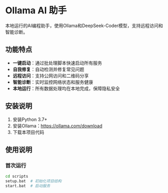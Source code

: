 # Ollama AI 助手

本地运行的AI编程助手，使用Ollama和DeepSeek-Coder模型，支持远程访问和智能诊断。

## 功能特点

- **一键启动**：通过批处理脚本快速启动所有服务
- **自我修复**：自动检测并修复常见问题
- **远程访问**：支持公网访问和二维码分享
- **智能诊断**：实时监控网络状态和服务健康
- **本地运行**：所有数据处理均在本地完成，保障隐私安全

## 安装说明

1. 安装Python 3.7+
2. 安装Ollama：https://ollama.com/download
3. 下载本项目代码

## 使用说明

### 首次运行
```bash
cd scripts
setup.bat  # 初始化项目结构
start.bat  # 启动服务